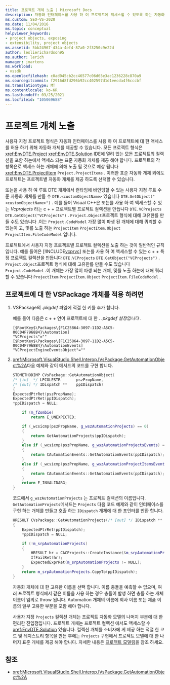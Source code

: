 ```yaml
---
title: 프로젝트 개체 노출 | Microsoft Docs
description: 자동화 인터페이스를 사용 하 여 프로젝트에 액세스할 수 있도록 하는 자동화 개체를 제공 하 여 Visual Studio에서 사용자 지정 프로젝트 형식에 대 한 개체를 노출 하는 방법을 알아봅니다.
ms.custom: SEO-VS-2020
ms.date: 11/04/2016
ms.topic: conceptual
helpviewer_keywords:
- project objects, exposing
- extensibility, project objects
ms.assetid: 5bb24967-434a-4ef4-87a0-2f3250c9e22d
author: leslierichardson95
ms.author: lerich
manager: jmartens
ms.workload:
- vssdk
ms.openlocfilehash: c0ad045cb2cc46577c06d65e3ac1236228c870a9
ms.sourcegitcommit: f2916d8fd296b92cc402597d1d1eecda4f6cccbf
ms.translationtype: MT
ms.contentlocale: ko-KR
ms.lasthandoff: 03/25/2021
ms.locfileid: "105069688"
---
```

# <a name="expose-project-objects"></a>프로젝트 개체 노출

사용자 지정 프로젝트 형식은 자동화 인터페이스를 사용 하 여 프로젝트에 대 한 액세스를 허용 하기 위해 자동화 개체를 제공할 수 있습니다. 모든 프로젝트 형식은 <xref:EnvDTE.Project> <xref:EnvDTE.Solution> IDE에 열려 있는 모든 프로젝트의 컬렉션을 포함 하는에서 액세스 되는 표준 자동화 개체를 제공 해야 합니다. 프로젝트의 각 항목은로 액세스 하는 개체에 의해 노출 될 것으로 예상 됩니다 <xref:EnvDTE.ProjectItem> `Project.ProjectItems` . 이러한 표준 자동화 개체 외에도 프로젝트는 프로젝트별 자동화 개체를 제공 하도록 선택할 수 있습니다.

또는을 사용 하 여 루트 DTE 개체에서 런타임에 바인딩할 수 있는 사용자 지정 루트 수준 자동화 개체를 만들 수 `DTE.<customObjectName>` 있습니다 `DTE.GetObject("<customObjectName>")` . 예를 들어 Visual C++은 또는를 사용 하 여 액세스할 수 있는 *Vcprojects* 라는 c + + 프로젝트별 프로젝트 컬렉션을 만듭니다 `DTE.VCProjects` `DTE.GetObject("VCProjects")` . `Project.Object`프로젝트 형식에 대해 고유한를 만들 수도 있습니다 .이는 `Project.CodeModel` 가장 많이 파생 된 개체에 대해 쿼리할 수 있는이 고, 및를 노출 하는 `ProjectItem` `ProjectItem.Object` `ProjectItem.FileCodeModel` 입니다.

프로젝트에서 사용자 지정 프로젝트별 프로젝트 컬렉션을 노출 하는 것이 일반적인 규칙입니다. 예를 들어은 [!INCLUDE[vcprvc](../../code-quality/includes/vcprvc_md.md)] 또는를 사용 하 여 액세스할 수 있는 c + + 특정 프로젝트 컬렉션을 만듭니다 `DTE.VCProjects` `DTE.GetObject("VCProjects")` . `Project.Object`프로젝트 형식에 대해 고유한를 만들 수도 있습니다 `Project.CodeModel` .이 개체는 가장 많이 파생 되는 개체, 및를 노출 하는에 대해 쿼리할 수 있습니다 `ProjectItem` `ProjectItem.Object` `ProjectItem.FileCodeModel` .

## <a name="to-contribute-a-vspackage-specific-object-for-a-project"></a>프로젝트에 대 한 VSPackage 개체를 적용 하려면

1. VSPackage의 *.pkgdef* 파일에 적절 한 키를 추가 합니다.

     예를 들어 다음은 c + + 언어 프로젝트에 대 한 *. .pkgdef 설정입니다* .

    ```
    [$RootKey$\Packages\{F1C25864-3097-11D2-A5C5-00C04F7968B4}\Automation]
    "VCProjects"=""
    [$RootKey$\Packages\{F1C25864-3097-11D2-A5C5-00C04F7968B4}\AutomationEvents]
    "VCProjectEngineEventsObject"=""
    ```

2. <xref:Microsoft.VisualStudio.Shell.Interop.IVsPackage.GetAutomationObject%2A>다음 예제와 같이 메서드의 코드를 구현 합니다.

    ```cpp
    STDMETHODIMP CVsPackage::GetAutomationObject(
    /* [in]  */ LPCOLESTR       pszPropName,
    /* [out] */ IDispatch **    ppIDispatch)
    {
    ExpectedPtrRet(pszPropName);
    ExpectedPtrRet(ppIDispatch);
    *ppIDispatch = NULL;

        if (m_fZombie)
            return E_UNEXPECTED;

        if (_wcsicmp(pszPropName, g_wszAutomationProjects) == 0)
        {
            return GetAutomationProjects(ppIDispatch);
        }
        else if (_wcsicmp(pszPropName, g_wszAutomationProjectsEvents) == 0)
        {
            return CAutomationEvents::GetAutomationEvents(ppIDispatch);
        }
        else if (_wcsicmp(pszPropName, g_wszAutomationProjectItemsEvents) == 0)
        {
            return CAutomationEvents::GetAutomationEvents(ppIDispatch);
        }
        return E_INVALIDARG;
    }
    ```

     코드에서 `g_wszAutomationProjects` 는 프로젝트 컬렉션의 이름입니다. `GetAutomationProjects`메서드는 `Projects` 다음 코드 예제와 같이 인터페이스를 구현 하는 개체를 만들고 호출 하는 `IDispatch` 개체에 대 한 포인터를 반환 합니다.

    ```cpp
    HRESULT CVsPackage::GetAutomationProjects(/* [out] */ IDispatch ** ppIDispatch)
    {
        ExpectedPtrRet(ppIDispatch);
        *ppIDispatch = NULL;

        if (!m_srpAutomationProjects)
        {
            HRESULT hr = CACProjects::CreateInstance(&m_srpAutomationProjects);
            IfFailRet(hr);
            ExpectedExprRet(m_srpAutomationProjects != NULL);
        }
        return m_srpAutomationProjects.CopyTo(ppIDispatch);
    }
    ```

     자동화 개체에 대 한 고유한 이름을 선택 합니다. 이름 충돌을 예측할 수 없으며, 여러 프로젝트 형식에서 같은 이름을 사용 하는 경우 충돌이 발생 하면 충돌 하는 개체 이름이 임의로 throw 됩니다. Automation 개체의 이름에 회사 이름 또는 제품 이름의 일부 고유한 부분을 포함 해야 합니다.

     사용자 지정 `Projects` 컬렉션 개체는 프로젝트 자동화 모델의 나머지 부분에 대 한 편리한 진입점입니다. 프로젝트 개체는 프로젝트 컬렉션 에서도 액세스할 수 <xref:EnvDTE.Solution> 있습니다. 컬렉션 개체를 소비자에 게 제공 하는 적절 한 코드 및 레지스트리 항목을 만든 후에는 `Projects` 구현에서 프로젝트 모델에 대 한 나머지 표준 개체를 제공 해야 합니다. 자세한 내용은 [프로젝트 모델링](../../extensibility/internals/project-modeling.md)을 참조 하세요.

## <a name="see-also"></a>참조

- <xref:Microsoft.VisualStudio.Shell.Interop.IVsPackage.GetAutomationObject%2A>
